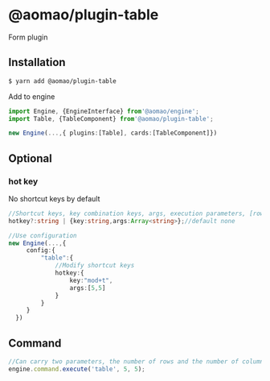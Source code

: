 # @aomao/plugin-table

Form plugin

## Installation

```bash
$ yarn add @aomao/plugin-table
```

Add to engine

```ts
import Engine, {EngineInterface} from'@aomao/engine';
import Table, {TableComponent} from'@aomao/plugin-table';

new Engine(...,{ plugins:[Table], cards:[TableComponent]})
```

## Optional

### hot key

No shortcut keys by default

```ts
//Shortcut keys, key combination keys, args, execution parameters, [rows?: string, cols?: string] Number of rows: default 3 rows, number of columns: default 3 columns
hotkey?:string | {key:string,args:Array<string>};//default none

//Use configuration
new Engine(...,{
     config:{
         "table":{
             //Modify shortcut keys
             hotkey:{
                 key:"mod+t",
                 args:[5,5]
             }
         }
     }
  })
```

## Command

```ts
//Can carry two parameters, the number of rows and the number of columns, all are optional
engine.command.execute('table', 5, 5);
```

